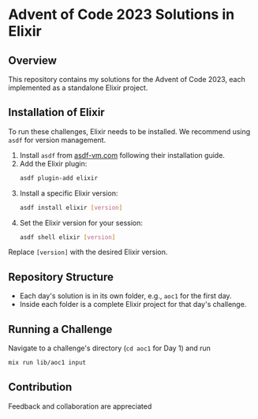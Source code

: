 
# Advent of Code 2023 Solutions in Elixir

## Overview
This repository contains my solutions for the Advent of Code 2023, each implemented as a standalone Elixir project.

## Installation of Elixir
To run these challenges, Elixir needs to be installed. We recommend using `asdf` for version management.

1. Install `asdf` from [asdf-vm.com](https://asdf-vm.com/) following their installation guide.
2. Add the Elixir plugin:
   ```bash
   asdf plugin-add elixir
   ```
3. Install a specific Elixir version:
   ```bash
   asdf install elixir [version]
   ```
4. Set the Elixir version for your session:
   ```bash
   asdf shell elixir [version]
   ```

Replace `[version]` with the desired Elixir version.

## Repository Structure
- Each day's solution is in its own folder, e.g., `aoc1` for the first day.
- Inside each folder is a complete Elixir project for that day's challenge.

## Running a Challenge
Navigate to a challenge's directory (`cd aoc1` for Day 1) and run 
```bash
mix run lib/aoc1 input
```

## Contribution
Feedback and collaboration are appreciated
